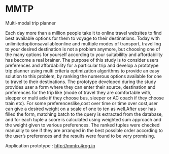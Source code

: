 MMTP
====

Multi-modal trip planner


Each day more than a million people take it to online travel websites to find best available options for them to voyage to their destinations. Today with unlimitedoptionsavailableonline and multiple modes of transport, travelling to your desired destination is not a problem anymore, but choosing one of the many options for yourself according to your suitabililty and  affordability has become a real brainer. The purpose of this study is to consider users preferences and affordability for a particular trip and develop a prototype trip planner using multi criteria optimization algorithms to provide an easy solution to this problem, by ranking the numerous options available for one to travel to their destinations. The prototype developed during the study provides user a form where they can enter their source, destination and preferences for the trip like (mode of travel they are comfortable with, sleeper or multi axle if they choose bus, sleeper or AC coach if they choose train etc). For some preferenceslike,cost over time or time over cost,user can give a desired weight on a scale of one to ten as well.After user has filled the form, matching batch to the query is extracted from the database, and for each tuple a score is calculated using weighted sum approach and the weight given to various preferences. The ranked tuples were checked manually to see if they are arranged in the best possible order according to the user’s preferences and the results were found to be very promising.

Application prototype : http://mmtp.4rog.in

